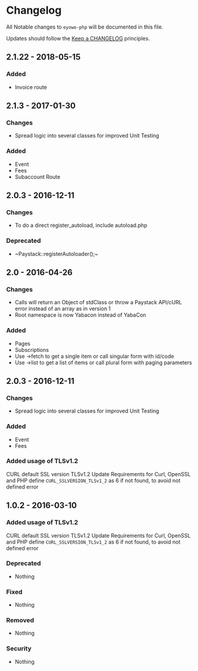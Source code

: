 # Changelog

All Notable changes to `eyowo-php` will be documented in this file.

Updates should follow the [Keep a CHANGELOG](http://keepachangelog.com/) principles.

## 2.1.22 - 2018-05-15

### Added
- Invoice route

## 2.1.3 - 2017-01-30

### Changes
- Spread logic into several classes for improved Unit Testing

### Added
- Event
- Fees
- Subaccount Route

## 2.0.3 - 2016-12-11

### Changes
- To do a direct register_autoload, include autoload.php

### Deprecated
- ~Paystack::registerAutoloader();~

## 2.0 - 2016-04-26

### Changes
- Calls will return an Object of stdClass or throw a Paystack API/cURL error instead of
an array as in version 1
- Root namespace is now Yabacon instead of YabaCon

### Added
- Pages
- Subscriptions
- Use ->fetch to get a single item or call singular form with id/code
- Use ->list to get a list of items or call plural form with paging parameters

## 2.0.3 - 2016-12-11

### Changes
- Spread logic into several classes for improved Unit Testing

### Added
- Event
- Fees

### Added usage of TLSv1.2
CURL default SSL version TLSv1.2
Update Requirements for Curl, OpenSSL and PHP
define `CURL_SSLVERSION_TLSv1_2` as 6 if not found, to avoid not defined error

## 1.0.2 - 2016-03-10

### Added usage of TLSv1.2
CURL default SSL version TLSv1.2
Update Requirements for Curl, OpenSSL and PHP
define `CURL_SSLVERSION_TLSv1_2` as 6 if not found, to avoid not defined error

### Deprecated
- Nothing

### Fixed
- Nothing

### Removed
- Nothing

### Security
- Nothing
